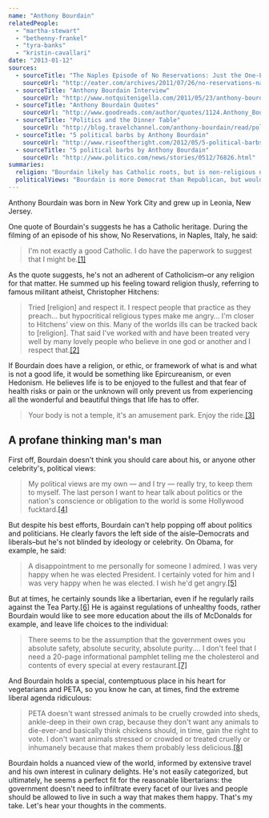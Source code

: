 ```yaml
---
name: "Anthony Bourdain"
relatedPeople:
  - "martha-stewart"
  - "bethenny-frankel"
  - "tyra-banks"
  - "kristin-cavallari"
date: "2013-01-12"
sources:
  - sourceTitle: "The Naples Episode of No Reservations: Just the One-Liners"
    sourceUrl: "http://eater.com/archives/2011/07/26/no-reservations-naples-italy.php"
  - sourceTitle: "Anthony Bourdain Interview"
    sourceUrl: "http://www.notquitenigella.com/2011/05/23/anthony-bourdain-interview-2/"
  - sourceTitle: "Anthony Bourdain Quotes"
    sourceUrl: "http://www.goodreads.com/author/quotes/1124.Anthony_Bourdain"
  - sourceTitle: "Politics and the Dinner Table"
    sourceUrl: "http://blog.travelchannel.com/anthony-bourdain/read/politics-and-the-dinner-table/"
  - sourceTitle: "5 political barbs by Anthony Bourdain"
    sourceUrl: "http://www.riseoftheright.com/2012/05/5-political-barbs-by-anthony-bourdain/"
  - sourceTitle: "5 political barbs by Anthony Bourdain"
    sourceUrl: "http://www.politico.com/news/stories/0512/76826.html"
summaries:
  religion: "Bourdain likely has Catholic roots, but is non-religious now, and possibly an atheist."
  politicalViews: "Bourdain is more Democrat than Republican, but would probably fit in well with libertarians."
---
```


Anthony Bourdain was born in New York City and grew up in Leonia, New Jersey.

One quote of Bourdain's suggests he has a Catholic heritage. During the filming of an episode of his show, No Reservations, in Naples, Italy, he said:

>I'm not exactly a good Catholic. I do have the paperwork to suggest that I might be.<a class="source-citation" href="#http%3A%2F%2Feater.com%2Farchives%2F2011%2F07%2F26%2Fno-reservations-naples-italy.php" title="The Naples Episode of No Reservations: Just the One-Liners">[1]</a>

As the quote suggests, he's not an adherent of Catholicism–or any religion for that matter. He summed up his feeling toward religion thusly, referring to famous militant atheist, Christopher Hitchens:

>Tried [religion] and respect it. I respect people that practice as they preach… but hypocritical religious types make me angry… I'm closer to Hitchens' view on this. Many of the worlds ills can be tracked back to [religion]. That said I've worked with and have been treated very well by many lovely people who believe in one god or another and I respect that.<a class="source-citation" href="#http%3A%2F%2Fwww.notquitenigella.com%2F2011%2F05%2F23%2Fanthony-bourdain-interview-2%2F" title="Anthony Bourdain Interview">[2]</a>

If Bourdain does have a religion, or ethic, or framework of what is and what is not a good life, it would be something like Epircureanism, or even Hedonism. He believes life is to be enjoyed to the fullest and that fear of health risks or pain or the unknown will only prevent us from experiencing all the wonderful and beautiful things that life has to offer.

>Your body is not a temple, it's an amusement park. Enjoy the ride.<a class="source-citation" href="#http%3A%2F%2Fwww.goodreads.com%2Fauthor%2Fquotes%2F1124.Anthony_Bourdain" title="Anthony Bourdain Quotes">[3]</a>

## 

## A profane thinking man's man

First off, Bourdain doesn't think you should care about his, or anyone other celebrity's, political views:

>My political views are my own — and I try — really try, to keep them to myself. The last person I want to hear talk about politics or the nation's conscience or obligation to the world is some Hollywood fucktard.<a class="source-citation" href="#http%3A%2F%2Fblog.travelchannel.com%2Fanthony-bourdain%2Fread%2Fpolitics-and-the-dinner-table%2F" title="Politics and the Dinner Table">[4]</a>

But despite his best efforts, Bourdain can't help popping off about politics and politicians. He clearly favors the left side of the aisle–Democrats and liberals–but he's not blinded by ideology or celebrity. On Obama, for example, he said:

>A disappointment to me personally for someone I admired. I was very happy when he was elected President. I certainly voted for him and I was very happy when he was elected. I wish he'd get angry.<a class="source-citation" href="#http%3A%2F%2Fwww.riseoftheright.com%2F2012%2F05%2F5-political-barbs-by-anthony-bourdain%2F" title="5 political barbs by Anthony Bourdain">[5]</a>

But at times, he certainly sounds like a libertarian, even if he regularly rails against the Tea Party.<a class="source-citation" href="#http%3A%2F%2Fwww.riseoftheright.com%2F2012%2F05%2F5-political-barbs-by-anthony-bourdain%2F" title="5 political barbs by Anthony Bourdain">[6]</a> He is against regulations of unhealthy foods, rather Bourdain would like to see more education about the ills of McDonalds for example, and leave life choices to the individual:

>There seems to be the assumption that the government owes you absolute safety, absolute security, absolute purity.… I don't feel that I need a 20-page informational pamphlet telling me the cholesterol and contents of every special at every restaurant.<a class="source-citation" href="#http%3A%2F%2Fwww.politico.com%2Fnews%2Fstories%2F0512%2F76826.html" title="5 political barbs by Anthony Bourdain">[7]</a>

And Bourdain holds a special, contemptuous place in his heart for vegetarians and PETA, so you know he can, at times, find the extreme liberal agenda ridiculous:

>PETA doesn't want stressed animals to be cruelly crowded into sheds, ankle-deep in their own crap, because they don't want any animals to die-ever-and basically think chickens should, in time, gain the right to vote. I don't want animals stressed or crowded or treated cruelly or inhumanely because that makes them probably less delicious.<a class="source-citation" href="#http%3A%2F%2Fwww.goodreads.com%2Fauthor%2Fquotes%2F1124.Anthony_Bourdain" title="Anthony Bourdain Quotes">[8]</a>

Bourdain holds a nuanced view of the world, informed by extensive travel and his own interest in culinary delights. He's not easily categorized, but ultimately, he seems a perfect fit for the reasonable libertarians: the government doesn't need to infiltrate every facet of our lives and people should be allowed to live in such a way that makes them happy. That's my take. Let's hear your thoughts in the comments.